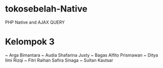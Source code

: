 # tokosebelah-Native
PHP Native and AJAX QUERY

# Kelompok 3
~ Arga Bimantara
~ Audia Shafarina Justy
~ Bagas Alfito Prismawan
~ Ditya Ilmi Rizqi
~ Fitri Raihan Safira Sinaga
~ Sultan Kautsar
